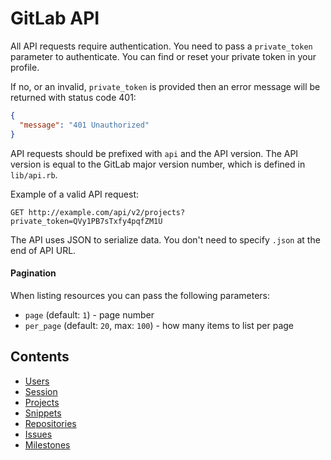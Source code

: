 # GitLab API

All API requests require authentication. You need to pass a `private_token` parameter to authenticate. You can find or reset your private token in your profile.

If no, or an invalid, `private_token` is provided then an error message will be returned with status code 401:

```json
{
  "message": "401 Unauthorized"
}
```

API requests should be prefixed with `api` and the API version. The API version is equal to the GitLab major version number, which is defined in `lib/api.rb`.

Example of a valid API request:

```
GET http://example.com/api/v2/projects?private_token=QVy1PB7sTxfy4pqfZM1U
```

The API uses JSON to serialize data. You don't need to specify `.json` at the end of API URL.

#### Pagination

When listing resources you can pass the following parameters:

+ `page` (default: `1`) - page number
+ `per_page` (default: `20`, max: `100`) - how many items to list per page

## Contents

+ [Users](https://github.com/gitlabhq/gitlabhq/blob/master/doc/api/users.md)
+ [Session](https://github.com/gitlabhq/gitlabhq/blob/master/doc/api/session.md)
+ [Projects](https://github.com/gitlabhq/gitlabhq/blob/master/doc/api/projects.md)
+ [Snippets](https://github.com/gitlabhq/gitlabhq/blob/master/doc/api/snippets.md)
+ [Repositories](https://github.com/gitlabhq/gitlabhq/blob/master/doc/api/repositories.md)
+ [Issues](https://github.com/gitlabhq/gitlabhq/blob/master/doc/api/issues.md)
+ [Milestones](https://github.com/gitlabhq/gitlabhq/blob/master/doc/api/milestones.md)
